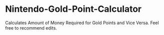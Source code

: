 # Nintendo-Gold-Point-Calculator
Calculates Amount of Money Required for Gold Points and Vice Versa. Feel free to recommend edits.

